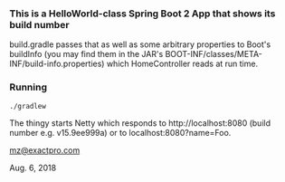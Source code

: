 ### This is a HelloWorld-class Spring Boot 2 App that shows its build number

build.gradle passes that as well as some arbitrary properties to Boot's buildInfo
(you may find them in the JAR's BOOT-INF/classes/META-INF/build-info.properties)
which HomeController reads at run time.

### Running

```
./gradlew
```
The thingy starts Netty which responds to http://localhost:8080 (build number e.g. v15.9ee999a)
or to localhost:8080?name=Foo.

mz@exactpro.com

Aug. 6, 2018

